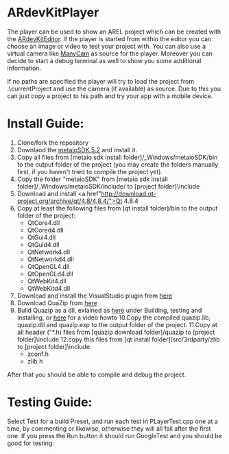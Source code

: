 ARdevKitPlayer
===============

The player can be used to show an AREL project which can be created with the <a href=https://github.com/Firebusa/ARdevKit>ARdevKitEditor</a>.
If the player is started from within the editor you can choose an image or video to test your project with.
You can also use a virtual camera like <a href=http://download.manycam.com/>ManyCam</a> as source for the player.
Moreover you can decide to start a debug terminal as well to show you some additional information.

If no paths are specified the player will try to load the project from .\currentProject and use the camera  (if available) as source. Due to this you can just copy a project to his path and try your app with a mobile device.

Install Guide:
==============

1. Clone/fork the repository
2. Downlaod the <a href=http://dev.metaio.com/>metaioSDK 5.2</a> and install it.
3. Copy all files from [metaio sdk install folder]/_Windows/metaioSDK/bin to the output folder of the project (you may create the folders manually first, if you haven't tried to compile the project yet).
4. Copy the folder "metaioSDK" from [metaio sdk install folder]/_Windows/metaioSDK/include/ to [project folder]\include
5. Download and install <a href"http://download.qt-project.org/archive/qt/4.8/4.8.4/">Qt 4.8.4</a>
6. Copy at least the following files from [qt install folder]/bin to the output folder of the project:
	* QtCore4.dll
	* QtCored4.dll
	* QtGui4.dll
	* QtGuid4.dll
	* QtNetwork4.dll
	* QtNetworkd4.dll
	* QtOpenGL4.dll
	* QtOpenGLd4.dll
	* QtWebKit4.dll
	* QtWebKitd4.dll
7. Download and install the VisualStudio plugin from <a href="http://download.qt-project.org/official_releases/vsaddin/qt-vs-addin-1.1.11-opensource.exe">here</a>
8. Download QuaZip from <a href="http://sourceforge.net/projects/quazip/files/latest/download">here</a>
9. Build Quazip as a dll, exlained as  <a href="http://quazip.sourceforge.net/">here</a> under Building, testing and installing, or <a href="http://www.youtube.com/watch?v=mxlcKmvMK9Q">here</a> for a video howto
10.Copy the compiled quazip.lib, quazip.dll and quazip.exp to the output folder of the project.
11.Copy at all header ("*.h) files from [quazip download folder]/quazip to [project folder]\include
12.copy this files from [qt install folder]/src/3rdparty/zlib to [project folder]\include:
	* zconf.h
	* zlib.h

After that you should be able to compile and debug the project.


Testing Guide:
==============

Select Test for a build Preset, and run each test in PLayerTest.cpp one at a time, by commenting or likewise, otherwise they will all fail after the first one.
If you press the Run button it should run GoogleTest and you should be good for testing. 

